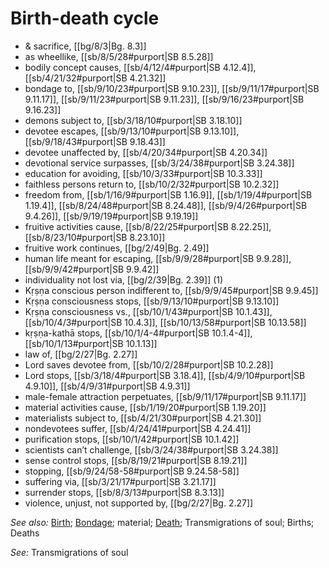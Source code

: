 # Birth-death cycle

* & sacrifice, [[bg/8/3|Bg. 8.3]]
* as wheellike, [[sb/8/5/28#purport|SB 8.5.28]]
* bodily concept causes, [[sb/4/12/4#purport|SB 4.12.4]], [[sb/4/21/32#purport|SB 4.21.32]]
* bondage to, [[sb/9/10/23#purport|SB 9.10.23]], [[sb/9/11/17#purport|SB 9.11.17]], [[sb/9/11/23#purport|SB 9.11.23]], [[sb/9/16/23#purport|SB 9.16.23]]
* demons subject to, [[sb/3/18/10#purport|SB 3.18.10]]
* devotee escapes, [[sb/9/13/10#purport|SB 9.13.10]], [[sb/9/18/43#purport|SB 9.18.43]]
* devotee unaffected by, [[sb/4/20/34#purport|SB 4.20.34]]
* devotional service surpasses, [[sb/3/24/38#purport|SB 3.24.38]]
* education for avoiding, [[sb/10/3/33#purport|SB 10.3.33]]
* faithless persons return to, [[sb/10/2/32#purport|SB 10.2.32]]
* freedom from, [[sb/1/16/9#purport|SB 1.16.9]], [[sb/1/19/4#purport|SB 1.19.4]], [[sb/8/24/48#purport|SB 8.24.48]], [[sb/9/4/26#purport|SB 9.4.26]], [[sb/9/19/19#purport|SB 9.19.19]]
* fruitive activities cause, [[sb/8/22/25#purport|SB 8.22.25]], [[sb/8/23/10#purport|SB 8.23.10]]
* fruitive work continues, [[bg/2/49|Bg. 2.49]]
* human life meant for escaping, [[sb/9/9/28#purport|SB 9.9.28]], [[sb/9/9/42#purport|SB 9.9.42]]
* individuality not lost via, [[bg/2/39|Bg. 2.39]] (1)
* Kṛṣṇa conscious person indifferent to, [[sb/9/9/45#purport|SB 9.9.45]]
* Kṛṣṇa consciousness stops, [[sb/9/13/10#purport|SB 9.13.10]]
* Kṛṣṇa consciousness vs., [[sb/10/1/43#purport|SB 10.1.43]], [[sb/10/4/3#purport|SB 10.4.3]], [[sb/10/13/58#purport|SB 10.13.58]]
* kṛṣṇa-kathā stops, [[sb/10/1/4-4#purport|SB 10.1.4-4]], [[sb/10/1/13#purport|SB 10.1.13]]
* law of, [[bg/2/27|Bg. 2.27]]
* Lord saves devotee from, [[sb/10/2/28#purport|SB 10.2.28]]
* Lord stops, [[sb/3/18/4#purport|SB 3.18.4]], [[sb/4/9/10#purport|SB 4.9.10]], [[sb/4/9/31#purport|SB 4.9.31]]
* male-female attraction perpetuates, [[sb/9/11/17#purport|SB 9.11.17]]
* material activities cause, [[sb/1/19/20#purport|SB 1.19.20]]
* materialists subject to, [[sb/4/21/30#purport|SB 4.21.30]]
* nondevotees suffer, [[sb/4/24/41#purport|SB 4.24.41]]
* purification stops, [[sb/10/1/42#purport|SB 10.1.42]]
* scientists can’t challenge, [[sb/3/24/38#purport|SB 3.24.38]]
* sense control stops, [[sb/8/19/21#purport|SB 8.19.21]]
* stopping, [[sb/9/24/58-58#purport|SB 9.24.58-58]]
* suffering via, [[sb/3/21/17#purport|SB 3.21.17]]
* surrender stops, [[sb/8/3/13#purport|SB 8.3.13]]
* violence, unjust, not supported by, [[bg/2/27|Bg. 2.27]]

*See also:* [Birth](entries/birth.md); [Bondage](entries/bondage.md); material; [Death](entries/death.md); Transmigrations of soul; Births; Deaths

*See:* Transmigrations of soul
